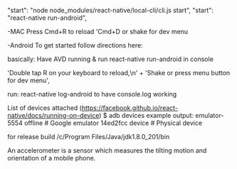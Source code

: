 "start": "node node_modules/react-native/local-cli/cli.js start",
"start": "react-native run-android",

-MAC
Press Cmd+R to reload 'Cmd+D or shake for dev menu

-Android
To get started
follow directions here:

basically:
Have AVD running & run react-native run-android in console

'Double tap R on your keyboard to reload,\n' +
'Shake or press menu button for dev menu',

run:
react-native log-android
to have console.log working

List of devices attached (https://facebook.github.io/react-native/docs/running-on-device)
\$ adb devices
example output:
emulator-5554 offline # Google emulator
14ed2fcc device # Physical device

for release build
/c/Program Files/Java/jdk1.8.0_201/bin


An accelerometer is a sensor which measures the tilting motion and orientation of a mobile phone.